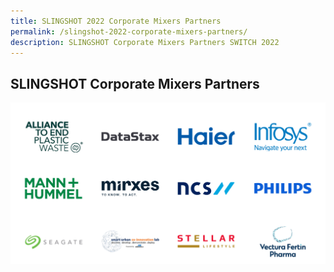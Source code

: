 ```yaml
---
title: SLINGSHOT 2022 Corporate Mixers Partners
permalink: /slingshot-2022-corporate-mixers-partners/
description: SLINGSHOT Corporate Mixers Partners SWITCH 2022
---
```



## **SLINGSHOT Corporate Mixers Partners**
![SLINGSHOT Corporate Mixers Partners](/images/Sponsors%20&%20Partners_Cards%20(16).png)